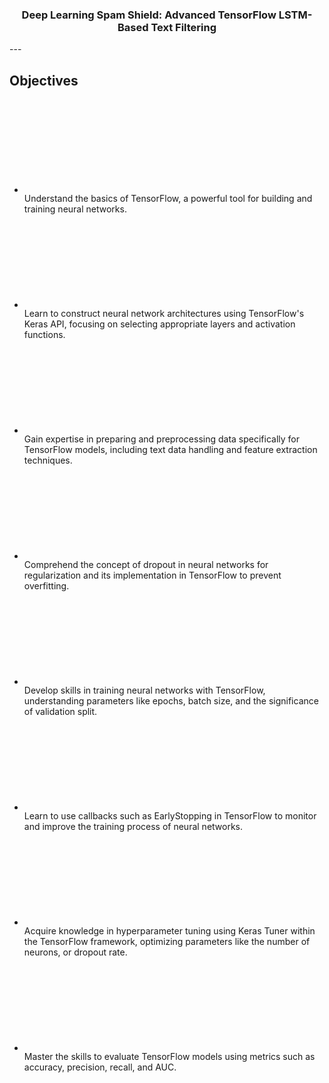 <h3 align="center">Deep Learning Spam Shield: Advanced TensorFlow LSTM-Based Text Filtering</h3>
---


<div data-purpose="what-you-will-do-list" class="lab-overview--overview-section--fT9-D">
    <h2 class="ud-heading-xl">Objectives</h2>
    <ul class="ud-unstyled-list ud-block-list lab-goals-list--items-list--aJNLX">
        <li>
            <div class="ud-block-list-item ud-block-list-item-large ud-block-list-item-neutral ud-text-md"><svg
                    aria-hidden="true" focusable="false"
                    class="ud-icon ud-icon-small ud-icon-color-neutral ud-block-list-item-icon">
                    <use xlink:href="#icon-tick"></use>
                </svg>
                <div class="ud-block-list-item-content">Understand the basics of TensorFlow, a powerful tool for
                    building and training neural networks.</div>
            </div>
        </li>
        <li>
            <div class="ud-block-list-item ud-block-list-item-large ud-block-list-item-neutral ud-text-md"><svg
                    aria-hidden="true" focusable="false"
                    class="ud-icon ud-icon-small ud-icon-color-neutral ud-block-list-item-icon">
                    <use xlink:href="#icon-tick"></use>
                </svg>
                <div class="ud-block-list-item-content">Learn to construct neural network architectures using
                    TensorFlow's Keras API, focusing on selecting appropriate layers and activation functions.</div>
            </div>
        </li>
        <li>
            <div class="ud-block-list-item ud-block-list-item-large ud-block-list-item-neutral ud-text-md"><svg
                    aria-hidden="true" focusable="false"
                    class="ud-icon ud-icon-small ud-icon-color-neutral ud-block-list-item-icon">
                    <use xlink:href="#icon-tick"></use>
                </svg>
                <div class="ud-block-list-item-content">Gain expertise in preparing and preprocessing data specifically
                    for TensorFlow models, including text data handling and feature extraction techniques.</div>
            </div>
        </li>
        <li>
            <div class="ud-block-list-item ud-block-list-item-large ud-block-list-item-neutral ud-text-md"><svg
                    aria-hidden="true" focusable="false"
                    class="ud-icon ud-icon-small ud-icon-color-neutral ud-block-list-item-icon">
                    <use xlink:href="#icon-tick"></use>
                </svg>
                <div class="ud-block-list-item-content">Comprehend the concept of dropout in neural networks for
                    regularization and its implementation in TensorFlow to prevent overfitting.</div>
            </div>
        </li>
        <li>
            <div class="ud-block-list-item ud-block-list-item-large ud-block-list-item-neutral ud-text-md"><svg
                    aria-hidden="true" focusable="false"
                    class="ud-icon ud-icon-small ud-icon-color-neutral ud-block-list-item-icon">
                    <use xlink:href="#icon-tick"></use>
                </svg>
                <div class="ud-block-list-item-content">Develop skills in training neural networks with TensorFlow,
                    understanding parameters like epochs, batch size, and the significance of validation split.</div>
            </div>
        </li>
        <li>
            <div class="ud-block-list-item ud-block-list-item-large ud-block-list-item-neutral ud-text-md"><svg
                    aria-hidden="true" focusable="false"
                    class="ud-icon ud-icon-small ud-icon-color-neutral ud-block-list-item-icon">
                    <use xlink:href="#icon-tick"></use>
                </svg>
                <div class="ud-block-list-item-content">Learn to use callbacks such as EarlyStopping in TensorFlow to
                    monitor and improve the training process of neural networks.</div>
            </div>
        </li>
        <li>
            <div class="ud-block-list-item ud-block-list-item-large ud-block-list-item-neutral ud-text-md"><svg
                    aria-hidden="true" focusable="false"
                    class="ud-icon ud-icon-small ud-icon-color-neutral ud-block-list-item-icon">
                    <use xlink:href="#icon-tick"></use>
                </svg>
                <div class="ud-block-list-item-content">Acquire knowledge in hyperparameter tuning using Keras Tuner
                    within the TensorFlow framework, optimizing parameters like the number of neurons, or dropout rate.
                </div>
            </div>
        </li>
        <li>
            <div class="ud-block-list-item ud-block-list-item-large ud-block-list-item-neutral ud-text-md"><svg
                    aria-hidden="true" focusable="false"
                    class="ud-icon ud-icon-small ud-icon-color-neutral ud-block-list-item-icon">
                    <use xlink:href="#icon-tick"></use>
                </svg>
                <div class="ud-block-list-item-content">Master the skills to evaluate TensorFlow models using metrics
                    such as accuracy, precision, recall, and AUC.</div>
            </div>
        </li>
    </ul>
</div>